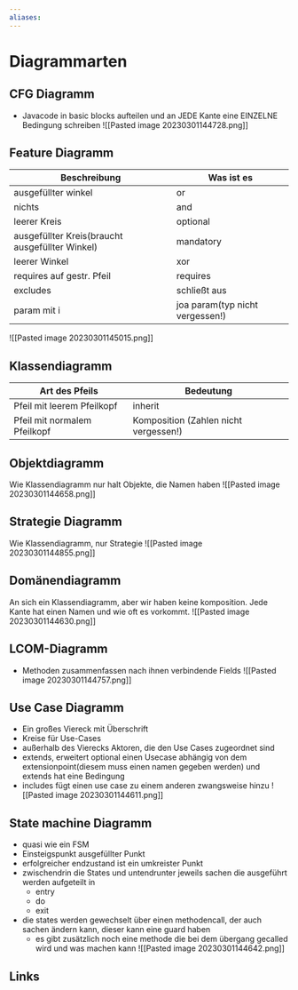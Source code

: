 ```yaml
---
aliases: 
---
```

# Diagrammarten 
## CFG Diagramm
- Javacode in basic blocks aufteilen und an JEDE Kante eine EINZELNE Bedingung schreiben
![[Pasted image 20230301144728.png]]
## Feature Diagramm
| Beschreibung                                    | Was ist es                      |
| ----------------------------------------------- | ------------------------------- |
| ausgefüllter winkel                             | or                              |
| nichts                                          | and                             |
| leerer Kreis                                    | optional                        |
| ausgefüllter Kreis(braucht ausgefüllter Winkel) | mandatory                       |
| leerer Winkel                                   | xor                             |
| requires auf gestr. Pfeil                       | requires                        |
| excludes                                        | schließt aus                    |
| param mit i                                     | joa param(typ nicht vergessen!) |
![[Pasted image 20230301145015.png]]
## Klassendiagramm
| Art des Pfeils               | Bedeutung                             |
| ---------------------------- | ------------------------------------- |
| Pfeil mit leerem Pfeilkopf   | inherit                               |
| Pfeil mit normalem Pfeilkopf | Komposition (Zahlen nicht vergessen!) |

## Objektdiagramm
Wie Klassendiagramm nur halt Objekte, die Namen haben
![[Pasted image 20230301144658.png]]
## Strategie Diagramm
Wie Klassendiagramm, nur Strategie
![[Pasted image 20230301144855.png]]
## Domänendiagramm
An sich ein Klassendiagramm, aber wir haben keine komposition. Jede Kante hat einen Namen und wie oft es vorkommt.
![[Pasted image 20230301144630.png]]
## LCOM-Diagramm
- Methoden zusammenfassen nach ihnen verbindende Fields
![[Pasted image 20230301144757.png]]
## Use Case Diagramm
- Ein großes Viereck mit Überschrift
- Kreise für Use-Cases
- außerhalb des Vierecks Aktoren, die den Use Cases zugeordnet sind
- extends, erweitert optional einen Usecase abhängig von dem extensionpoint(diesem muss einen namen gegeben werden) und extends hat eine Bedingung
- includes fügt einen use case zu einem anderen zwangsweise hinzu
![[Pasted image 20230301144611.png]]
## State machine Diagramm
- quasi wie ein FSM
- Einsteigspunkt ausgefüllter Punkt
- erfolgreicher endzustand ist ein umkreister Punkt
- zwischendrin die States und untendrunter jeweils sachen die ausgeführt werden aufgeteilt in
	- entry
	- do
	- exit
- die states werden gewechselt über einen methodencall, der auch sachen ändern kann, dieser kann eine guard haben
	- es gibt zusätzlich noch eine methode die bei dem übergang gecalled wird und was machen kann
![[Pasted image 20230301144642.png]]

## Links